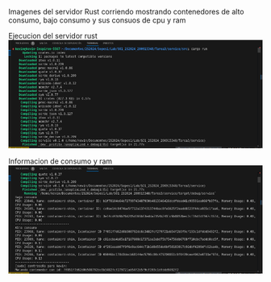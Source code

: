 Imagenes del servidor Rust corriendo mostrando contenedores de alto consumo, bajo consumo y sus consuos de cpu y ram

Ejecucion del servidor rust
![scriptEjecucion](Imagenes/EjecucionRust.png)

Informacion de consumo y ram 
![scriptEjecucion](Imagenes/EjecucionServerRust.png)